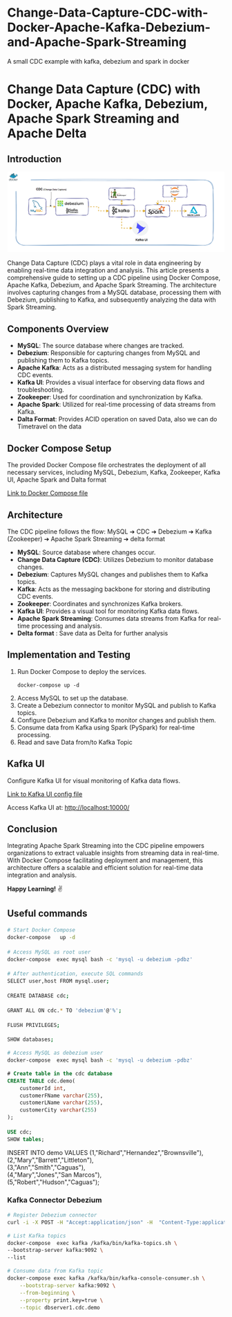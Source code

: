 # Change-Data-Capture-CDC-with-Docker-Apache-Kafka-Debezium-and-Apache-Spark-Streaming
A small CDC example with kafka, debezium and spark in docker

# Change Data Capture (CDC) with Docker, Apache Kafka, Debezium, Apache Spark Streaming and Apache Delta 

## Introduction

![Architecture](./img/archi.gif)

Change Data Capture (CDC) plays a vital role in data engineering by enabling real-time data integration and analysis. This article presents a comprehensive guide to setting up a CDC pipeline using Docker Compose, Apache Kafka, Debezium, and Apache Spark Streaming. The architecture involves capturing changes from a MySQL database, processing them with Debezium, publishing to Kafka, and subsequently analyzing the data with Spark Streaming.

## Components Overview
- **MySQL**: The source database where changes are tracked.
- **Debezium**: Responsible for capturing changes from MySQL and publishing them to Kafka topics.
- **Apache Kafka**: Acts as a distributed messaging system for handling CDC events.
- **Kafka UI**: Provides a visual interface for observing data flows and troubleshooting.
- **Zookeeper**: Used for coordination and synchronization by Kafka.
- **Apache Spark**: Utilized for real-time processing of data streams from Kafka.
- **Dalta Format**: Provides ACID operation on saved Data, also we can do Timetravel on the data 

## Docker Compose Setup
The provided Docker Compose file orchestrates the deployment of all necessary services, including MySQL, Debezium, Kafka, Zookeeper, Kafka UI, Apache Spark and Dalta format

[Link to Docker Compose file](docker-compose-spark-kafka-mysql.yaml)

## Architecture
The CDC pipeline follows the flow: MySQL ➔ CDC ➔ Debezium ➔ Kafka (Zookeeper) ➔ Apache Spark Streaming ➔ delta format
- **MySQL**: Source database where changes occur.
- **Change Data Capture (CDC)**: Utilizes Debezium to monitor database changes.
- **Debezium**: Captures MySQL changes and publishes them to Kafka topics.
- **Kafka**: Acts as the messaging backbone for storing and distributing CDC events.
- **Zookeeper**: Coordinates and synchronizes Kafka brokers.
- **Kafka UI**: Provides a visual tool for monitoring Kafka data flows.
- **Apache Spark Streaming**: Consumes data streams from Kafka for real-time processing and analysis.
- **Delta format** : Save data as Delta for further analysis 

## Implementation and Testing
1. Run Docker Compose to deploy the services.
   ```
   docker-compose up -d
   ```
2. Access MySQL to set up the database.
3. Create a Debezium connector to monitor MySQL and publish to Kafka topics.
4. Configure Debezium and Kafka to monitor changes and publish them.
5. Consume data from Kafka using Spark (PySpark) for real-time processing.
6. Read and save Data from/to Kafka Topic

## Kafka UI
Configure Kafka UI for visual monitoring of Kafka data flows.

[Link to Kafka UI config file](kui/config.yml)

Access Kafka UI at: [http://localhost:10000/](http://localhost:10000/)

## Conclusion
Integrating Apache Spark Streaming into the CDC pipeline empowers organizations to extract valuable insights from streaming data in real-time. With Docker Compose facilitating deployment and management, this architecture offers a scalable and efficient solution for real-time data integration and analysis.

**Happy Learning!** ✌️


## Useful commands
```bash
# Start Docker Compose
docker-compose   up -d

# Access MySQL as root user
docker-compose  exec mysql bash -c 'mysql -u debezium -pdbz'

# After authentication, execute SQL commands
SELECT user,host FROM mysql.user;

CREATE DATABASE cdc;

GRANT ALL ON cdc.* TO 'debezium'@'%';

FLUSH PRIVILEGES;

SHOW databases;
```

```bash
# Access MySQL as debezium user
docker-compose  exec mysql bash -c 'mysql -u debezium -pdbz'
```

```sql
# Create table in the cdc database
CREATE TABLE cdc.demo(
    customerId int,
    customerFName varchar(255),
    customerLName varchar(255),
    customerCity varchar(255)
);

USE cdc;
SHOW tables;
```

INSERT INTO demo VALUES (1,"Richard","Hernandez","Brownsville"),\
(2,"Mary","Barrett","Littleton"),\
(3,"Ann","Smith","Caguas"),\
(4,"Mary","Jones","San Marcos"),\
(5,"Robert","Hudson","Caguas");

### Kafka Connector Debezium
```bash
# Register Debezium connector
curl -i -X POST -H "Accept:application/json" -H  "Content-Type:application/json" http://localhost:8083/connectors/ -d @./conf/register-mysql.json
```

```bash
# List Kafka topics
docker-compose  exec kafka /kafka/bin/kafka-topics.sh \
--bootstrap-server kafka:9092 \
--list
```

```bash
# Consume data from Kafka topic
docker-compose exec kafka /kafka/bin/kafka-console-consumer.sh \
    --bootstrap-server kafka:9092 \
    --from-beginning \
    --property print.key=true \
    --topic dbserver1.cdc.demo
```
